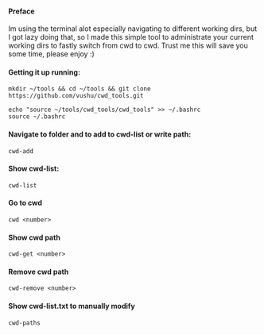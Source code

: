 #### Preface
Im using the terminal alot especially navigating to different working dirs, but I got lazy doing that, 
so I made this simple tool to administrate your current working dirs to fastly switch from cwd to cwd.
Trust me this will save you some time, please enjoy :)

#### Getting it up running:
```
mkdir ~/tools && cd ~/tools && git clone https://github.com/vushu/cwd_tools.git

echo "source ~/tools/cwd_tools/cwd_tools" >> ~/.bashrc
source ~/.bashrc
```

#### Navigate to folder and to add to cwd-list or write path:
```
cwd-add
```
#### Show cwd-list:
```
cwd-list
```
#### Go to cwd 
```
cwd <number>
```
#### Show cwd path
```
cwd-get <number>
```
#### Remove cwd path
```
cwd-remove <number>
```
#### Show cwd-list.txt to manually modify
```
cwd-paths
```



